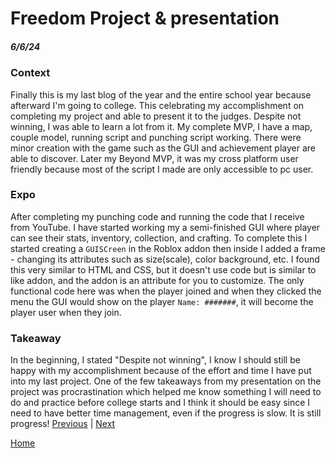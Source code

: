 # Freedom Project & presentation
##### 6/6/24

### Context 
Finally this is my last blog of the year and the entire school year because afterward I'm going to college. This celebrating my accomplishment on completing my project and able to present it to the judges. Despite not winning, I was able to learn a lot from it. My complete MVP, I have a map, couple model, running script and punching script working. There were minor creation with the game such as the GUI and achievement player are able to discover. Later my Beyond MVP, it was my cross platform user friendly because most of the script I made are only accessible to pc user.

### Expo
After completing my punching code and running the code that I receive from YouTube. I have started working my a semi-finished GUI where player can see their stats, inventory, collection, and crafting. To complete this I started creating a `GUISCreen` in the Roblox addon then inside I added a frame - changing its attributes such as size(scale), color background, etc. I found this very similar to HTML and CSS, but it doesn't use code but is similar to like addon, and the addon is an attribute for you to customize. The only functional code here was when the player joined and when they clicked the menu the GUI would show on the player `Name: #######`, it will become the player user when they join. 



### Takeaway
In the beginning, I stated "Despite not winning", I know I should still be happy with my accomplishment because of the effort and time I have put into my last project. One of the few takeaways from my presentation on the project was procrastination which helped me know something I will need to do and practice before college starts and I think it should be easy since I need to have better time management, even if the progress is slow. It is still progress!
[Previous](entry05.md) | [Next](entry07.md)

[Home](../README.md)
